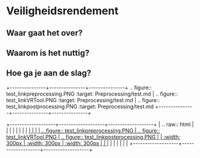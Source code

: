 Veiligheidsrendement
============================================


Waar gaat het over?
-------------------------------------------

Waarom is het nuttig?
-------------------------------------------

Hoe ga je aan de slag?
-------------------------------------------



+---------------+---------------+---------------+
.. figure:: test_linkpreprocessing.PNG
   :target: Preprocessing/test.md
|
.. figure:: test_linkVRTool.PNG
   :target: Preprocessing/test.md
|
.. figure:: test_linkpostprocessing.PNG
   :target: Preprocessing/test.md
+---------------+---------------+---------------+

+-------------------+-------------------+-------------------+
| .. raw:: html                                    |        |        |
|                                                    |        |        |
|   <a href="Preprocessing/test.md">                     |   <a href="Preprocessing/test.md">                     |   <a href="Preprocessing/test.md">                     |
|      .. figure:: test_linkpreprocessing.PNG                 |      .. figure:: test_linkVRTool.PNG                 |      .. figure:: test_linkpostprocessing.PNG                 |
|         :width: 300px                              |         :width: 300px                              |         :width: 300px                              |
|   </a>                                            |   </a>                                            |   </a>                                            |
|                                                    |        |        |
+-------------------+-------------------+-------------------+